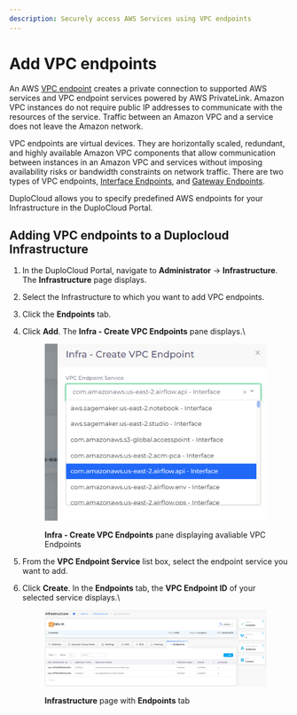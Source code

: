 ```yaml
---
description: Securely access AWS Services using VPC endpoints
---
```


# Add VPC endpoints

An AWS [VPC endpoint](https://docs.aws.amazon.com/vpc/latest/privatelink/concepts.html?ref=wellarchitected) creates a private connection to supported AWS services and VPC endpoint services powered by AWS PrivateLink. Amazon VPC instances do not require public IP addresses to communicate with the resources of the service. Traffic between an Amazon VPC and a service does not leave the Amazon network.

VPC endpoints are virtual devices. They are horizontally scaled, redundant, and highly available Amazon VPC components that allow communication between instances in an Amazon VPC and services without imposing availability risks or bandwidth constraints on network traffic. There are two types of VPC endpoints, [Interface Endpoints](https://docs.aws.amazon.com/vpc/latest/privatelink/create-interface-endpoint.html), and [Gateway Endpoints](https://docs.aws.amazon.com/vpc/latest/privatelink/gateway-endpoints.html).

DuploCloud allows you to specify predefined AWS endpoints for your Infrastructure in the DuploCloud Portal.

## Adding VPC endpoints to a Duplocloud Infrastructure

1. In the DuploCloud Portal, navigate to **Administrator** -> **Infrastructure**. The **Infrastructure** page displays.
2. Select the Infrastructure to which you want to add VPC endpoints.
3. Click the **Endpoints** tab.&#x20;
4.  Click **Add**. The **Infra - Create VPC Endpoints** pane displays.\


    <div align="left">

    <figure><img src="../../../.gitbook/assets/AWS_VPC_End1.png" alt=""><figcaption><p><strong>Infra - Create VPC Endpoints</strong> pane displaying avaliable VPC Endpoints</p></figcaption></figure>

    </div>


5. From the **VPC Endpoint Service** list box, select the endpoint service you want to add.&#x20;
6.  Click **Create**.  In the **Endpoints** tab, the **VPC Endpoint ID** of your selected service displays.\


    <div align="left">

    <figure><img src="../../../.gitbook/assets/AWS_VPC_End2.png" alt=""><figcaption><p><strong>Infrastructure</strong> page with <strong>Endpoints</strong> tab</p></figcaption></figure>

    </div>
